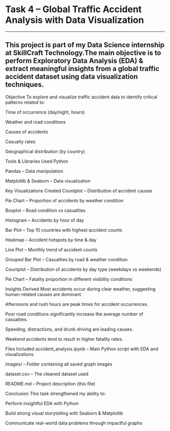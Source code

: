 # Task 4 – Global Traffic Accident Analysis with Data Visualization
---
This project is part of my Data Science internship at SkillCraft Technology.The main objective is to perform Exploratory Data Analysis (EDA) & extract meaningful insights from a global traffic accident dataset using data visualization techniques.
---
Objective
To explore and visualize traffic accident data to identify critical patterns related to:

Time of occurrence (day/night, hours)

Weather and road conditions

Causes of accidents

Casualty rates

Geographical distribution (by country)

Tools & Libraries Used
Python

Pandas – Data manipulation

Matplotlib & Seaborn – Data visualization

Key Visualizations Created
Countplot – Distribution of accident causes

Pie Chart – Proportion of accidents by weather condition

Boxplot – Road condition vs casualties

Histogram – Accidents by hour of day

Bar Plot – Top 10 countries with highest accident counts

Heatmap – Accident hotspots by time & day

Line Plot – Monthly trend of accident counts

Grouped Bar Plot – Casualties by road & weather condition

Countplot – Distribution of accidents by day type (weekdays vs weekends)

Pie Chart – Fatality proportion in different visibility conditions

Insights Derived
Most accidents occur during clear weather, suggesting human-related causes are dominant.

Afternoons and rush hours are peak times for accident occurrences.

Poor road conditions significantly increase the average number of casualties.

Speeding, distractions, and drunk driving are leading causes.

Weekend accidents tend to result in higher fatality rates.

Files Included
accident_analysis.ipynb – Main Python script with EDA and visualizations

images/ – Folder containing all saved graph images

dataset.csv – The cleaned dataset used

README.md – Project description (this file)

Conclusion
This task strengthened my ability to:

Perform insightful EDA with Python

Build strong visual storytelling with Seaborn & Matplotlib

Communicate real-world data problems through impactful graphs
